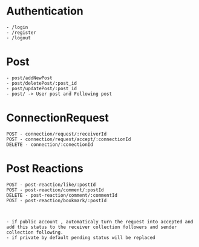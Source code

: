 # Authentication

    - /login
    - /register
    - /logout

# Post

    - post/addNewPost
    - post/deletePost/:post_id
    - post/updatePost/:post_id
    - post/ -> User post and Following post

# ConnectionRequest

    POST - connection/request/:receiverId
    POST - connection/request/accept/:connectionId
    DELETE - connection/:conectionId

# Post Reactions

    POST - post-reaction/like/:postId
    POST - post-reaction/comment/:postId
    DELETE - post-reaction/comment/:commentId
    POST - post-reaction/bookmark/:postId



    - if public account , automaticaly turn the request into accepted and add this status to the receiver collection followers and sender collection following.
    - if private by default pending status will be replaced
